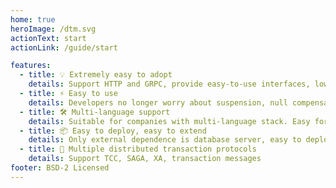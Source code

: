 ```yaml
---
home: true
heroImage: /dtm.svg
actionText: start
actionLink: /guide/start

features:
  - title: 💡 Extremely easy to adopt
    details: Support HTTP and GRPC, provide easy-to-use interfaces, lower substantially the barrier of getting started with distributed transactions, newcomers can adopt quickly 
  - title: ⚡️ Easy to use
    details: Developers no longer worry about suspension, null compensation, idempotency and other tricy problems, the framework layer handles them all
  - title: 🛠️ Multi-language support
    details: Suitable for companies with multi-language stack. Easy for go, python, php, nodejs, ruby and so forth
  - title: 📦 Easy to deploy, easy to extend
    details: Only external dependence is database server, easy to deploy, cluster, and scale horizontally
  - title: 🔩 Multiple distributed transaction protocols
    details: Support TCC, SAGA, XA, transaction messages
footer: BSD-2 Licensed
---
```


